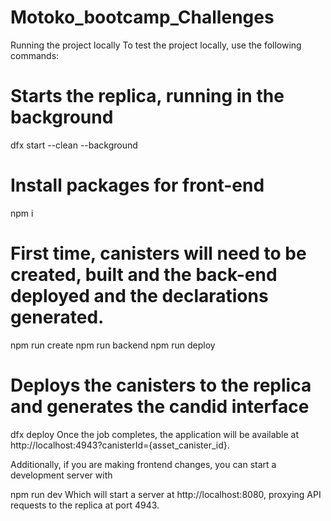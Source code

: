 # Motoko_bootcamp_Challenges

Running the project locally
To test the project locally, use the following commands:

# Starts the replica, running in the background
dfx start --clean --background

# Install packages for front-end
  npm i

# First time, canisters will need to be created, built and the back-end deployed and the declarations generated.
  npm run create
  npm run backend
  npm run deploy

# Deploys the canisters to the replica and generates the candid interface
  dfx deploy
Once the job completes, the application will be available at http://localhost:4943?canisterId={asset_canister_id}.

Additionally, if you are making frontend changes, you can start a development server with

  npm run dev
Which will start a server at http://localhost:8080, proxying API requests to the replica at port 4943.
